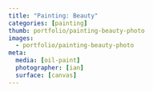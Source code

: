 ```yaml
---
title: "Painting: Beauty"
categories: [painting]
thumb: portfolio/painting-beauty-photo
images:
  - portfolio/painting-beauty-photo
meta:
  media: [oil-paint]
  photographer: [ian]
  surface: [canvas]
---
```

